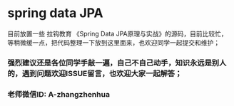 # spring data JPA
目前放置一些 拉钩教育 《Spring Data JPA原理与实战》的源码，目前比较忙，等稍微缓一点，把代码整理一下放到这里面来，也欢迎同学一起提交和维护；
### 强烈建议还是各位同学手敲一遍，自己不自己动手，知识永远是别人的，遇到问题欢迎ISSUE留言，也欢迎大家一起解答；

### 老师微信ID: A-zhangzhenhua
